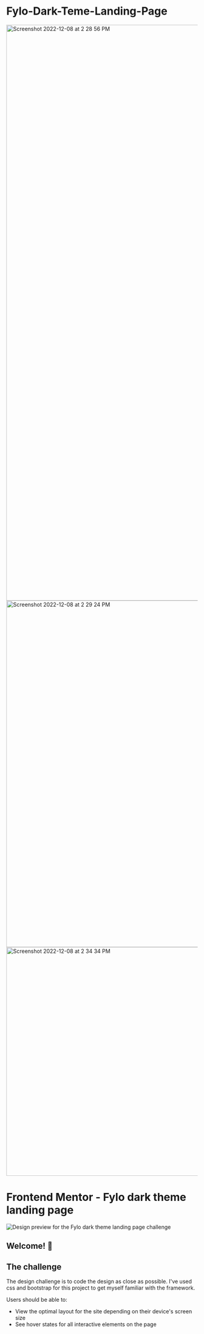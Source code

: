 # Fylo-Dark-Teme-Landing-Page

<img width="1515" alt="Screenshot 2022-12-08 at 2 28 56 PM" src="https://user-images.githubusercontent.com/96286575/206580691-b074847d-61ac-4b07-b488-082d38f87ce5.png">

<img width="912" alt="Screenshot 2022-12-08 at 2 29 24 PM" src="https://user-images.githubusercontent.com/96286575/206580752-1a7576d6-c663-4383-bb12-688b3965d882.png">

<img width="602" alt="Screenshot 2022-12-08 at 2 34 34 PM" src="https://user-images.githubusercontent.com/96286575/206581469-2d4b4099-abc8-41e5-bc89-87993ffcf0eb.png">


# Frontend Mentor - Fylo dark theme landing page

![Design preview for the Fylo dark theme landing page challenge](./design/desktop-preview.jpg)

## Welcome! 👋

## The challenge

The design challenge is to code the design as close as possible. I've used css and bootstrap for this project to get myself familiar with the framework.

Users should be able to:

-   View the optimal layout for the site depending on their device's screen size
-   See hover states for all interactive elements on the page

